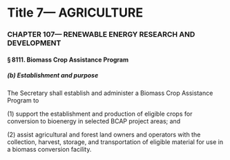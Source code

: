 
# Title 7— AGRICULTURE
### CHAPTER 107— RENEWABLE ENERGY RESEARCH AND DEVELOPMENT
#### § 8111. Biomass Crop Assistance Program
##### (b) Establishment and purpose

The Secretary shall establish and administer a Biomass Crop Assistance Program to

(1) support the establishment and production of eligible crops for conversion to bioenergy in selected BCAP project areas; and

(2) assist agricultural and forest land owners and operators with the collection, harvest, storage, and transportation of eligible material for use in a biomass conversion facility.
